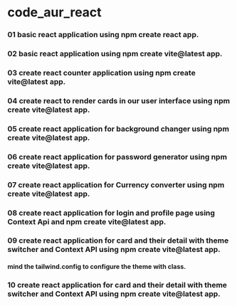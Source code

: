 # code_aur_react

### 01 basic react application using npm create react app.
### 02 basic react application using npm create vite@latest app.

### 03 create react counter application using npm create vite@latest app.

### 04 create react to render cards in our user interface using npm create vite@latest app.

### 05 create react application for background changer using npm create vite@latest app.

### 06 create react application for password generator using npm create vite@latest app.

### 07 create react application for Currency converter using npm create vite@latest app.

### 08 create react application for login and profile page using Context Api and npm create vite@latest app.

### 09 create react application for card and their detail with theme switcher and Context API using npm create vite@latest app.

#### mind the tailwind.config to configure the theme with class.

### 10 create react application for card and their detail with theme switcher and Context API using npm create vite@latest app.
